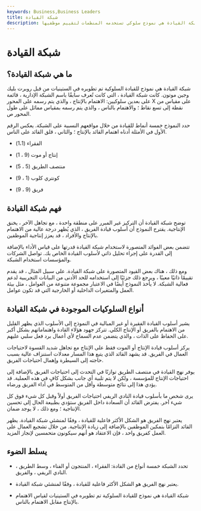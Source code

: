 ```yaml
---
keywords: Business,Business Leaders
title: شبكة القيادة
description: شبكة القيادة هي نموذج سلوكي تستخدمه المنظمات لتقييم موظفيها &amp; quot؛ أساليب القيادة. هناك خمسة أنماط أساسية يجب مراعاتها.
---
```


# شبكة القيادة
## ما هي شبكة القيادة؟

شبكة القيادة هي نموذج للقيادة السلوكية تم تطويره في الستينيات من قبل روبرت بليك وجين موتون. كانت شبكة القيادة ، التي كانت تُعرف سابقًا باسم الشبكة الإدارية ، قائمة على بعدين سلوكيين: الاهتمام بالإنتاج ، والذي يتم رسمه على المحور X على مقياس من نقطة إلى تسع نقاط ؛ والاهتمام بالناس ، والذي يتم رسمه بمقياس مماثل على طول المحور ص.

حدد النموذج خمسة أنماط للقيادة من خلال مواقعهم النسبية على الشبكة. يعكس الرقم الأول في الأمثلة أدناه اهتمام القائد بالإنتاج ؛ والثاني ، قلق القائد على الناس.

- الفقراء (1،1)

- إنتاج أو موت (9 ، 1)

- منتصف الطريق (5 ، 5)

- كونتري كلوب (1 ، 9)

- فريق (9 ، 9)

## فهم شبكة القيادة

توضح شبكة القيادة أن التركيز غير المبرر على منطقة واحدة ، مع تجاهل الآخر ، يخنق الإنتاجية. يقترح النموذج أن أسلوب قيادة الفريق ، الذي يُظهر درجة عالية من الاهتمام بالإنتاج والأفراد ، قد يعزز إنتاجية الموظفين.

تتضمن بعض الفوائد المتصورة لاستخدام شبكة القيادة قدرتها على قياس الأداء بالإضافة إلى القدرة على إجراء تحليل ذاتي لأسلوب القيادة الخاص بك. تواصل الشركات والمؤسسات استخدام الشبكة.

ومع ذلك ، هناك بعض القيود المتصورة على شبكة القيادة. على سبيل المثال ، قد يقدم تقييمًا ذاتيًا معيبًا ، ويرجع ذلك جزئيًا إلى استخدامه للحد الأدنى من البيانات التجريبية لدعم فعالية الشبكة. لا يأخذ النموذج أيضًا في الاعتبار مجموعة متنوعة من العوامل ، مثل بيئة العمل والمتغيرات الداخلية أو الخارجية التي قد تكون عوامل.

## أنواع السلوكيات الموجودة في شبكة القيادة

يشير أسلوب القيادة الفقيرة أو غير المبالية في النموذج إلى الأسلوب الذي يظهر القليل من الاهتمام بالفريق أو الإنتاج الكلي. تتركز جهود هؤلاء القادة واهتماماتهم بشكل أكبر على الحفاظ على الذات ، والذي يتضمن عدم السماح لأي أعمال برد فعل سلبي عليهم.

يركز أسلوب قيادة الإنتاج أو الموت فقط على الإنتاج مع تجاهل شديد القسوة لاحتياجات العمال في الفريق. قد يشهد القائد الذي يتبع هذا المسار معدلات استنزاف عالية بسبب حاجته إلى السيطرة وإهمال احتياجات الفريق.

يوفر نهج القيادة في منتصف الطريق توازنًا في التحدث إلى احتياجات الفريق بالإضافة إلى احتياجات الإنتاج للمؤسسة ، ولكن لا يتم تلبية أي جانب بشكل كافٍ في هذه العملية. قد يؤدي هذا إلى نتائج متوسطة وأقل من المتوسط في أداء الفريق ورضاه.

يرى شخص ما بأسلوب قيادة النادي الريفي احتياجات الفريق أولاً وقبل كل شيء فوق كل شيء آخر. يفترض القائد أن السعادة داخل الفريق ستؤدي بطبيعة الحال إلى تحسين الإنتاجية ؛ ومع ذلك ، لا يوجد ضمان.

يعتبر نهج الفريق هو الشكل الأكثر فاعلية للقيادة ، وفقًا لمنشئي شبكة القيادة. يظهر القائد التزامًا بتمكين الموظفين بالإضافة إلى زيادة الإنتاجية. من خلال تشجيع العمال على العمل كفريق واحد ، فإن الاعتقاد هو أنهم سيكونون متحمسين لإنجاز المزيد.

## يسلط الضوء

- تحدد الشبكة خمسة أنواع من القادة: الفقراء ، المنتجون أو الفناء ، وسط الطريق ، النادي الريفي ، والفريق.

- يعتبر نهج الفريق هو الشكل الأكثر فاعلية للقيادة ، وفقًا لمنشئي شبكة القيادة.

- شبكة القيادة هي نموذج للقيادة السلوكية تم تطويره في الستينيات لقياس الاهتمام بالإنتاج مقابل الاهتمام بالناس.

